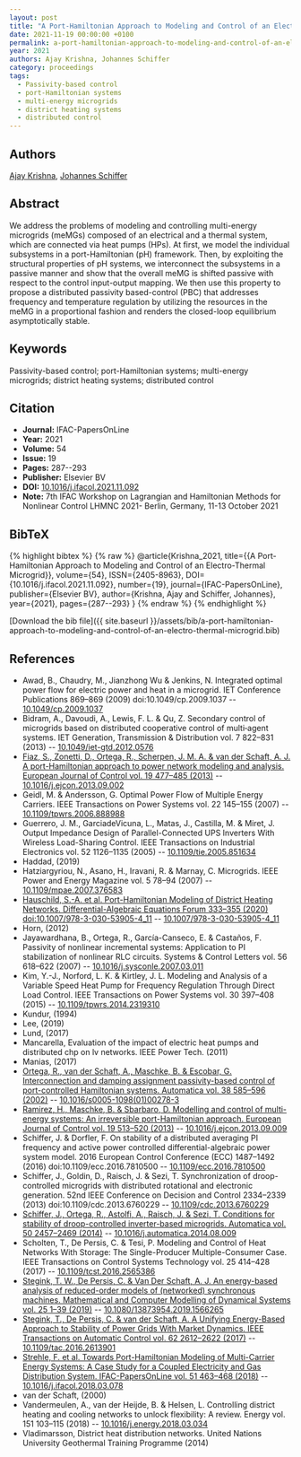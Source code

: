 ```yaml
---
layout: post
title: "A Port-Hamiltonian Approach to Modeling and Control of an Electro-Thermal Microgrid"
date: 2021-11-19 00:00:00 +0100
permalink: a-port-hamiltonian-approach-to-modeling-and-control-of-an-electro-thermal-microgrid
year: 2021
authors: Ajay Krishna, Johannes Schiffer
category: proceedings
tags:
  - Passivity-based control
  - port-Hamiltonian systems
  - multi-energy microgrids
  - district heating systems
  - distributed control
---
```

 
## Authors
[Ajay Krishna](authors/ajay-krishna), [Johannes Schiffer](authors/johannes-schiffer)
 
## Abstract
We address the problems of modeling and controlling multi-energy microgrids (meMGs) composed of an electrical and a thermal system, which are connected via heat pumps (HPs). At first, we model the individual subsystems in a port-Hamiltonian (pH) framework. Then, by exploiting the structural properties of pH systems, we interconnect the subsystems in a passive manner and show that the overall meMG is shifted passive with respect to the control input-output mapping. We then use this property to propose a distributed passivity based-control (PBC) that addresses frequency and temperature regulation by utilizing the resources in the meMG in a proportional fashion and renders the closed-loop equilibrium asymptotically stable.
 
## Keywords
Passivity-based control; port-Hamiltonian systems; multi-energy microgrids; district heating systems; distributed control
 
## Citation
- **Journal:** IFAC-PapersOnLine
- **Year:** 2021
- **Volume:** 54
- **Issue:** 19
- **Pages:** 287--293
- **Publisher:** Elsevier BV
- **DOI:** [10.1016/j.ifacol.2021.11.092](https://doi.org/10.1016/j.ifacol.2021.11.092)
- **Note:** 7th IFAC Workshop on Lagrangian and Hamiltonian Methods for Nonlinear Control LHMNC 2021- Berlin, Germany, 11-13 October 2021
 
## BibTeX
{% highlight bibtex %}
{% raw %}
@article{Krishna_2021,
  title={{A Port-Hamiltonian Approach to Modeling and Control of an Electro-Thermal Microgrid}},
  volume={54},
  ISSN={2405-8963},
  DOI={10.1016/j.ifacol.2021.11.092},
  number={19},
  journal={IFAC-PapersOnLine},
  publisher={Elsevier BV},
  author={Krishna, Ajay and Schiffer, Johannes},
  year={2021},
  pages={287--293}
}
{% endraw %}
{% endhighlight %}
 
[Download the bib file]({{ site.baseurl }}/assets/bib/a-port-hamiltonian-approach-to-modeling-and-control-of-an-electro-thermal-microgrid.bib)
 
## References
- Awad, B., Chaudry, M., Jianzhong Wu & Jenkins, N. Integrated optimal power flow for electric power and heat in a microgrid. IET Conference Publications 869–869 (2009) doi:10.1049/cp.2009.1037 -- [10.1049/cp.2009.1037](https://doi.org/10.1049/cp.2009.1037)
- Bidram, A., Davoudi, A., Lewis, F. L. & Qu, Z. Secondary control of microgrids based on distributed cooperative control of multi‐agent systems. IET Generation, Transmission &amp; Distribution vol. 7 822–831 (2013) -- [10.1049/iet-gtd.2012.0576](https://doi.org/10.1049/iet-gtd.2012.0576)
- [Fiaz, S., Zonetti, D., Ortega, R., Scherpen, J. M. A. & van der Schaft, A. J. A port-Hamiltonian approach to power network modeling and analysis. European Journal of Control vol. 19 477–485 (2013)](a-port-hamiltonian-approach-to-power-network-modeling-and-analysis) -- [10.1016/j.ejcon.2013.09.002](https://doi.org/10.1016/j.ejcon.2013.09.002)
- Geidl, M. & Andersson, G. Optimal Power Flow of Multiple Energy Carriers. IEEE Transactions on Power Systems vol. 22 145–155 (2007) -- [10.1109/tpwrs.2006.888988](https://doi.org/10.1109/tpwrs.2006.888988)
- Guerrero, J. M., GarciadeVicuna, L., Matas, J., Castilla, M. & Miret, J. Output Impedance Design of Parallel-Connected UPS Inverters With Wireless Load-Sharing Control. IEEE Transactions on Industrial Electronics vol. 52 1126–1135 (2005) -- [10.1109/tie.2005.851634](https://doi.org/10.1109/tie.2005.851634)
- Haddad, (2019)
- Hatziargyriou, N., Asano, H., Iravani, R. & Marnay, C. Microgrids. IEEE Power and Energy Magazine vol. 5 78–94 (2007) -- [10.1109/mpae.2007.376583](https://doi.org/10.1109/mpae.2007.376583)
- [Hauschild, S.-A. et al. Port-Hamiltonian Modeling of District Heating Networks. Differential-Algebraic Equations Forum 333–355 (2020) doi:10.1007/978-3-030-53905-4_11](port-hamiltonian-modeling-of-district-heating-networks) -- [10.1007/978-3-030-53905-4_11](https://doi.org/10.1007/978-3-030-53905-4_11)
- Horn, (2012)
- Jayawardhana, B., Ortega, R., García-Canseco, E. & Castaños, F. Passivity of nonlinear incremental systems: Application to PI stabilization of nonlinear RLC circuits. Systems &amp; Control Letters vol. 56 618–622 (2007) -- [10.1016/j.sysconle.2007.03.011](https://doi.org/10.1016/j.sysconle.2007.03.011)
- Kim, Y.-J., Norford, L. K. & Kirtley, J. L. Modeling and Analysis of a Variable Speed Heat Pump for Frequency Regulation Through Direct Load Control. IEEE Transactions on Power Systems vol. 30 397–408 (2015) -- [10.1109/tpwrs.2014.2319310](https://doi.org/10.1109/tpwrs.2014.2319310)
- Kundur, (1994)
- Lee, (2019)
- Lund, (2017)
- Mancarella, Evaluation of the impact of electric heat pumps and distributed chp on lv networks. IEEE Power Tech. (2011)
- Manias, (2017)
- [Ortega, R., van der Schaft, A., Maschke, B. & Escobar, G. Interconnection and damping assignment passivity-based control of port-controlled Hamiltonian systems. Automatica vol. 38 585–596 (2002)](interconnection-and-damping-assignment-passivity-based-control-of-port-controlled-hamiltonian-systems) -- [10.1016/s0005-1098(01)00278-3](https://doi.org/10.1016/s0005-1098(01)00278-3)
- [Ramirez, H., Maschke, B. & Sbarbaro, D. Modelling and control of multi-energy systems: An irreversible port-Hamiltonian approach. European Journal of Control vol. 19 513–520 (2013)](modelling-and-control-of-multi-energy-systems-an-irreversible-port-hamiltonian-approach) -- [10.1016/j.ejcon.2013.09.009](https://doi.org/10.1016/j.ejcon.2013.09.009)
- Schiffer, J. & Dorfler, F. On stability of a distributed averaging PI frequency and active power controlled differential-algebraic power system model. 2016 European Control Conference (ECC) 1487–1492 (2016) doi:10.1109/ecc.2016.7810500 -- [10.1109/ecc.2016.7810500](https://doi.org/10.1109/ecc.2016.7810500)
- Schiffer, J., Goldin, D., Raisch, J. & Sezi, T. Synchronization of droop-controlled microgrids with distributed rotational and electronic generation. 52nd IEEE Conference on Decision and Control 2334–2339 (2013) doi:10.1109/cdc.2013.6760229 -- [10.1109/cdc.2013.6760229](https://doi.org/10.1109/cdc.2013.6760229)
- [Schiffer, J., Ortega, R., Astolfi, A., Raisch, J. & Sezi, T. Conditions for stability of droop-controlled inverter-based microgrids. Automatica vol. 50 2457–2469 (2014)](conditions-for-stability-of-droop-controlled-inverter-based-microgrids) -- [10.1016/j.automatica.2014.08.009](https://doi.org/10.1016/j.automatica.2014.08.009)
- Scholten, T., De Persis, C. & Tesi, P. Modeling and Control of Heat Networks With Storage: The Single-Producer Multiple-Consumer Case. IEEE Transactions on Control Systems Technology vol. 25 414–428 (2017) -- [10.1109/tcst.2016.2565386](https://doi.org/10.1109/tcst.2016.2565386)
- [Stegink, T. W., De Persis, C. & Van Der Schaft, A. J. An energy-based analysis of reduced-order models of (networked) synchronous machines. Mathematical and Computer Modelling of Dynamical Systems vol. 25 1–39 (2019)](an-energy-based-analysis-of-reduced-order-models-of-networked-synchronous-machines) -- [10.1080/13873954.2019.1566265](https://doi.org/10.1080/13873954.2019.1566265)
- [Stegink, T., De Persis, C. & van der Schaft, A. A Unifying Energy-Based Approach to Stability of Power Grids With Market Dynamics. IEEE Transactions on Automatic Control vol. 62 2612–2622 (2017)](a-unifying-energy-based-approach-to-stability-of-power-grids-with-market-dynamics) -- [10.1109/tac.2016.2613901](https://doi.org/10.1109/tac.2016.2613901)
- [Strehle, F. et al. Towards Port-Hamiltonian Modeling of Multi-Carrier Energy Systems: A Case Study for a Coupled Electricity and Gas Distribution System. IFAC-PapersOnLine vol. 51 463–468 (2018)](towards-port-hamiltonian-modeling-of-multi-carrier-energy-systems-a-case-study-for-a-coupled-electricity-and-gas-distribution-system) -- [10.1016/j.ifacol.2018.03.078](https://doi.org/10.1016/j.ifacol.2018.03.078)
- van der Schaft, (2000)
- Vandermeulen, A., van der Heijde, B. & Helsen, L. Controlling district heating and cooling networks to unlock flexibility: A review. Energy vol. 151 103–115 (2018) -- [10.1016/j.energy.2018.03.034](https://doi.org/10.1016/j.energy.2018.03.034)
- Vladimarsson, District heat distribution networks. United Nations University Geothermal Training Programme (2014)


